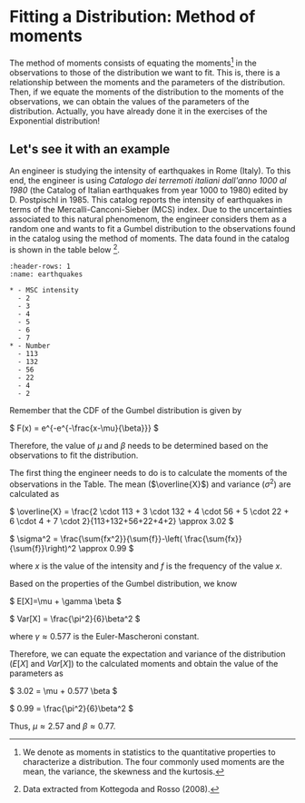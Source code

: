 
# Fitting a Distribution: Method of moments

The method of moments consists of equating the moments[^moment] in the observations to those of the distribution we want to fit. This is, there is a relationship between the moments and the parameters of the distribution. Then, if we equate the moments of the distribution to the moments of the observations, we can obtain the values of the parameters of the distribution. Actually, you have already done it in the exercises of the Exponential distribution! 

## Let's see it with an example

An engineer is studying the intensity of earthquakes in Rome (Italy). To this end, the engineer is using *Catalogo dei terremoti italiani dall'anno 1000 al 1980* (the Catalog of Italian earthquakes from year 1000 to 1980) edited by D. Postpischl in 1985. This catalog reports the intensity of earthquakes in terms of the Mercalli-Canconi-Sieber (MCS) index. Due to the uncertainties associated to this natural phenomenom, the engineer considers them as a random one and wants to fit a Gumbel distribution to the observations found in the catalog using the method of moments. The data found in the catalog is shown in the table below [^ref].


```{list-table} MSC intensity of the recorded earthquakes in the city of Rome.
:header-rows: 1
:name: earthquakes

* - MSC intensity
  - 2
  - 3
  - 4
  - 5
  - 6
  - 7
* - Number
  - 113
  - 132
  - 56
  - 22
  - 4
  - 2
```

Remember that the CDF of the Gumbel distribution is given by 

$
F(x) = e^{-e^{-\frac{x-\mu}{\beta}}}
$

Therefore, the value of $\mu$ and $\beta$ needs to be determined based on the observations to fit the distribution.

The first thing the engineer needs to do is to calculate the moments of the observations in the Table. The mean ($\overline{X}$) and variance ($\sigma^2$) are calculated as

$
\overline{X} = \frac{2 \cdot 113 + 3 \cdot 132 + 4 \cdot 56 + 5 \cdot 22 + 6 \cdot 4 + 7 \cdot 2}{113+132+56+22+4+2} \approx 3.02
$

$
\sigma^2 = \frac{\sum{fx^2}}{\sum{f}}-\left( \frac{\sum{fx}}{\sum{f}}\right)^2 \approx 0.99
$

where $x$ is the value of the intensity and $f$ is the frequency of the value $x$.

Based on the properties of the Gumbel distribution, we know 

$
E[X]=\mu + \gamma \beta
$

$
Var[X] = \frac{\pi^2}{6}\beta^2
$

where $\gamma \approx 0.577$ is the Euler-Mascheroni constant.

Therefore, we can equate the expectation and variance of the distribution ($E[X]$ and $Var[X]$) to the calculated moments and obtain the value of the parameters as

$
3.02 = \mu + 0.577 \beta 
$

$
0.99 = \frac{\pi^2}{6}\beta^2
$

Thus, $\mu \approx 2.57$ and $\beta \approx 0.77$. 



[^moment]: We denote as moments in statistics to the quantitative properties to characterize a distribution. The four commonly used moments are the mean, the variance, the skewness and the kurtosis.
[^ref]: Data extracted from Kottegoda and Rosso (2008).